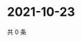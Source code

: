 # 2021-10-23

共 0 条

<!-- BEGIN WEIBO -->
<!-- 最后更新时间 Sat Oct 23 2021 14:00:56 GMT+0800 (China Standard Time) -->

<!-- END WEIBO -->
